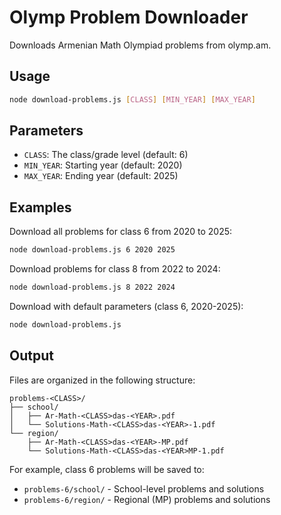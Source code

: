 # Olymp Problem Downloader

Downloads Armenian Math Olympiad problems from olymp.am.

## Usage

```bash
node download-problems.js [CLASS] [MIN_YEAR] [MAX_YEAR]
```

## Parameters

- `CLASS`: The class/grade level (default: 6)
- `MIN_YEAR`: Starting year (default: 2020)
- `MAX_YEAR`: Ending year (default: 2025)

## Examples

Download all problems for class 6 from 2020 to 2025:
```bash
node download-problems.js 6 2020 2025
```

Download problems for class 8 from 2022 to 2024:
```bash
node download-problems.js 8 2022 2024
```

Download with default parameters (class 6, 2020-2025):
```bash
node download-problems.js
```

## Output

Files are organized in the following structure:

```
problems-<CLASS>/
├── school/
│   ├── Ar-Math-<CLASS>das-<YEAR>.pdf
│   └── Solutions-Math-<CLASS>das-<YEAR>-1.pdf
└── region/
    ├── Ar-Math-<CLASS>das-<YEAR>-MP.pdf
    └── Solutions-Math-<CLASS>das-<YEAR>MP-1.pdf
```

For example, class 6 problems will be saved to:
- `problems-6/school/` - School-level problems and solutions
- `problems-6/region/` - Regional (MP) problems and solutions

